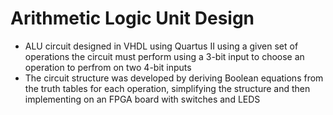 # Arithmetic Logic Unit Design

* ALU circuit designed in VHDL using Quartus II using a given set of operations the circuit must perform using a 3-bit input to choose an operation to perfrom on two 4-bit inputs
* The circuit structure was developed by deriving Boolean equations from the truth tables for each
operation, simplifying the structure and then implementing on an FPGA board with switches and
LEDS
